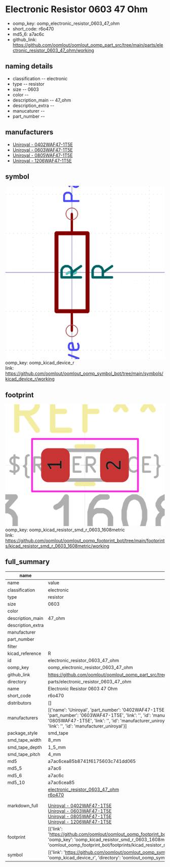 # Electronic Resistor 0603 47 Ohm

  
* oomp_key: oomp_electronic_resistor_0603_47_ohm 
* short_code: r6o470
* md5_6: a7ac6c  
* github_link: https://github.com/oomlout/oomlout_oomp_part_src/tree/main/parts/electronic_resistor_0603_47_ohm/working  
## naming details
* classification -- electronic
* type -- resistor
* size -- 0603
* color -- 
* description_main -- 47_ohm
* description_extra -- 
* manucaturer -- 
* part_number -- 


## manufacturers
* [Uniroyal - 0402WAF47-1T5E]()  
* [Uniroyal - 0603WAF47-1T5E]()  
* [Uniroyal - 0805WAF47-1T5E]()  
* [Uniroyal - 1206WAF47-1T5E]()  

## symbol

![](symbol/0/working/working_600.png)  
oomp_key: oomp_kicad_device_r  
link: https://github.com/oomlout/oomlout_oomp_symbol_bot/tree/main/symbols/kicad_device_r/working  

## footprint

![](footprint/0/working/working_600.png)  
oomp_key: oomp_kicad_resistor_smd_r_0603_1608metric  
link: https://github.com/oomlout/oomlout_oomp_footprint_bot/tree/main/footprints/kicad_resistor_smd_r_0603_1608metric/working  

## full_summary
| name | value | 
| --- | --- | 
| name | value | 
| classification | electronic | 
| type | resistor | 
| size | 0603 | 
| color |  | 
| description_main | 47_ohm | 
| description_extra |  | 
| manufacturer |  | 
| part_number |  | 
| filter |  | 
| kicad_reference | R | 
| id | electronic_resistor_0603_47_ohm | 
| oomp_key | oomp_electronic_resistor_0603_47_ohm | 
| github_link | https://github.com/oomlout/oomlout_oomp_part_src/tree/main/parts/electronic_resistor_0603_47_ohm/working | 
| directory | parts/electronic_resistor_0603_47_ohm | 
| name | Electronic Resistor 0603 47 Ohm | 
| short_code | r6o470 | 
| distributors | [] | 
| manufacturers | [{'name': 'Uniroyal', 'part_number': '0402WAF47-1T5E', 'link': '', 'id': 'manufacturer_uniroyal'}, {'name': 'Uniroyal', 'part_number': '0603WAF47-1T5E', 'link': '', 'id': 'manufacturer_uniroyal'}, {'name': 'Uniroyal', 'part_number': '0805WAF47-1T5E', 'link': '', 'id': 'manufacturer_uniroyal'}, {'name': 'Uniroyal', 'part_number': '1206WAF47-1T5E', 'link': '', 'id': 'manufacturer_uniroyal'}] | 
| package_style | smd_tape | 
| smd_tape_width | 8_mm | 
| smd_tape_depth | 1_5_mm | 
| smd_tape_pitch | 4_mm | 
| md5 | a7ac6cea85b8741f6175603c741dd065 | 
| md5_5 | a7ac6 | 
| md5_6 | a7ac6c | 
| md5_10 | a7ac6cea85 | 
| markdown_full | [electronic_resistor_0603_47_ohm](https://github.com/oomlout/oomlout_oomp_part_src/tree/main/parts/electronic_resistor_0603_47_ohm/working)<br>[r6o470](https://github.com/oomlout/oomlout_oomp_part_src/tree/main/parts/electronic_resistor_0603_47_ohm/working)<br><br>[Uniroyal - 0402WAF47-1T5E<br>]()[Uniroyal - 0603WAF47-1T5E<br>]()[Uniroyal - 0805WAF47-1T5E<br>]()[Uniroyal - 1206WAF47-1T5E<br>]() | 
| footprint | [{'link': 'https://github.com/oomlout/oomlout_oomp_footprint_bot/tree/main/foootprntss/kicad_resistor_smd_r_0603_1608metric', 'oomp_key': 'oomp_kicad_resistor_smd_r_0603_1608metric', 'directory': 'oomlout_oomp_footprint_bot/footprints/kicad_resistor_smd_r_0603_1608metric//working/working.kicad_mod'}] | 
| symbol | [{'link': 'https://github.com/oomlout/oomlout_oomp_symbol_bot/tree/main/symbols/kicad_device_r', 'oomp_key': 'oomp_kicad_device_r', 'directory': 'oomlout_oomp_symbol_bot/symbols/kicad_device_r//working/working.kicad_sym'}] | 
